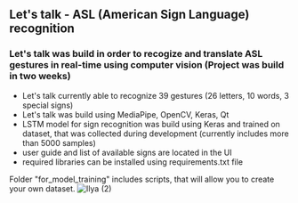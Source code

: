 ## Let's talk - ASL (American Sign Language) recognition

### Let's talk was build in order to recogize and translate ASL gestures in real-time using computer vision (Project was build in two weeks)
- Let's talk currently able to recognize 39 gestures (26 letters, 10 words, 3 special signs)
- Let's talk was build using MediaPipe, OpenCV, Keras, Qt
- LSTM model for sign recognition was build using Keras and trained on dataset, that was collected during development (currently includes more than 5000 samples)
- user guide and list of available signs are located in the UI
- required libraries can be installed using requirements.txt file

Folder "for_model_training" includes scripts, that will allow you to create your own dataset.
![Ilya (2)](https://user-images.githubusercontent.com/74296883/138877590-9a5fcda6-3d18-4f26-a1e3-8514ba03b43e.gif)
